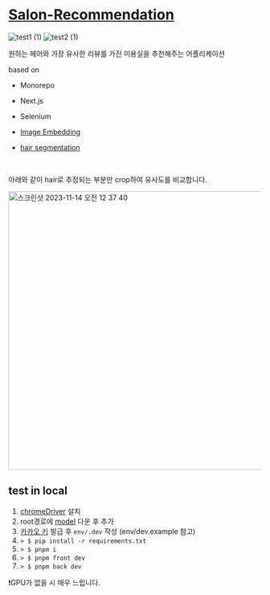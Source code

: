 # [Salon-Recommendation](https://master.dc7vfbnxck5h4.amplifyapp.com)

![test1 (1)](https://github.com/HYEOK9/Salon-Recommendation/assets/87190744/efa69731-b2d8-4222-821f-af185676c2d2)
![test2 (1)](https://github.com/HYEOK9/Salon-Recommendation/assets/87190744/89668342-571b-4bc9-a3c5-e7fbc661b811)


원하는 헤어와 가장 유사한 리뷰를 가진 미용실을 추천해주는 어플리케이션

based on

- Monorepo

- Next.js

- Selenium

- [Image Embedding](https://github.com/christiansafka/img2vec)

- [hair segmentation](https://github.com/YBIGTA/pytorch-hair-segmentation)

<br/>

아래와 같이 hair로 추정되는 부분만 crop하여 유사도를 비교합니다.

<img width="555" alt="스크린샷 2023-11-14 오전 12 37 40" src="https://github.com/HYEOK9/Salon-Recommendation/assets/87190744/af2244cc-2443-417d-bade-6472ea9e17e2">

## test in local

1. [chromeDriver](http://chromedriver.storage.googleapis.com/index.html) 설치
2. root경로에 [model](https://drive.google.com/file/d/1w7oMuxckqEClImjLFTH7xBCpm1wg7Eg4/view) 다운 후 추가
3. [카카오 키](https://developers.kakao.com/console/app) 발급 후 ```env/.dev``` 작성 (env/dev.example 참고)
4. ```> $ pip install -r requirements.txt```
5. ```> $ pnpm i```
6. ```> $ pnpm front dev```
4. ```> $ pnpm back dev```

❗️GPU가 없을 시 매우 느립니다.
